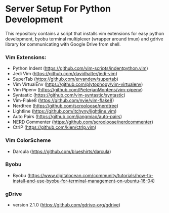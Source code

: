 # Server Setup For Python Development
This repository contains a script that installs vim extensions for easy python development, byobu terminal multiplexer (wrapper around tmux) and gdrive library for communicating with Google Drive from shell.

### Vim Extensions:
- Python Indent (https://github.com/vim-scripts/indentpython.vim)
- Jedi Vim (https://github.com/davidhalter/jedi-vim)
- SuperTab (https://github.com/ervandew/supertab)
- Vim VirtualEnv (https://github.com/plytophogy/vim-virtualenv)
- Vim Pipenv (https://github.com/PieterjanMontens/vim-pipenv)
- Syntastic (https://github.com/vim-syntastic/syntastic)
- Vim-Flake8 (https://github.com/nvie/vim-flake8)
- Nerdtree (https://github.com/scrooloose/nerdtree)
- Lightline (https://github.com/itchyny/lightline.vim)
- Auto Pairs (https://github.com/jiangmiao/auto-pairs)
- NERD Commenter (https://github.com/scrooloose/nerdcommenter)
- CtrlP (https://github.com/kien/ctrlp.vim)

### Vim ColorScheme
- Darcula (https://github.com/blueshirts/darcula)

### Byobu
- Byobu (https://www.digitalocean.com/community/tutorials/how-to-install-and-use-byobu-for-terminal-management-on-ubuntu-16-04)

### gDrive
- version 2.1.0 (https://github.com/gdrive-org/gdrive)

